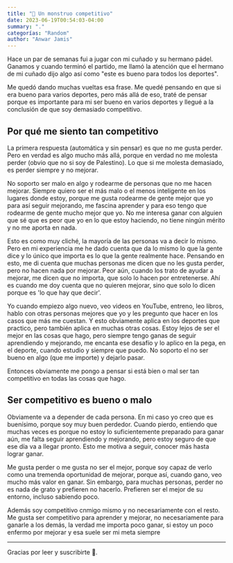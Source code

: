 ```yaml
---
title: "👹 Un monstruo competitivo"
date: 2023-06-19T00:54:03-04:00
summary: "."
categorías: "Random"
author: "Anwar Jamis"
---
```

Hace un par de semanas fui a jugar con mi cuñado y su hermano pádel. Ganamos y cuando terminó el partido, me llamó la atención que el hermano de mi cuñado dijo algo así como "este es bueno para todos los deportes".

Me quedó dando muchas vueltas esa frase. Me quedé pensando en que si era bueno para varios deportes, pero más allá de eso, traté de pensar porque es importante para mi ser bueno en varios deportes y llegué a la conclusión de que soy demasiado competitivo.

## Por qué me siento tan competitivo

La primera respuesta (automática y sin pensar) es que no me gusta perder. Pero en verdad es algo mucho más allá, porque en verdad no me molesta perder (obvio que no si soy de Palestino). Lo que si me molesta demasiado, es perder siempre y no mejorar.

No soporto ser malo en algo y rodearme de personas que no me hacen mejorar. Siempre quiero ser el más malo o el menos inteligente en los lugares donde estoy, porque me gusta rodearme de gente mejor que yo para así seguir mejorando, me fascina aprender y para eso tengo que rodearme de gente mucho mejor que yo. No me interesa ganar con alguien que sé que es peor que yo en lo que estoy haciendo, no tiene ningún mérito y no me aporta en nada.

Esto es como muy cliché, la mayoría de las personas va a decir lo mismo. Pero en mi experiencia me he dado cuenta que da lo mismo lo que la gente dice y lo único que importa es lo que la gente realmente hace. Pensando en esto, me di cuenta que muchas personas me dicen que no les gusta perder, pero no hacen nada por mejorar. Peor aún, cuando los trato de ayudar a mejorar, me dicen que no importa, que solo lo hacen por entretenerse. Ahí es cuando me doy cuenta que no quieren mejorar, sino que solo lo dicen porque es 'lo que hay que decir'.

Yo cuando empiezo algo nuevo, veo videos en YouTube, entreno, leo libros, hablo con otras personas mejores que yo y les pregunto que hacer en los casos que más me cuestan. Y esto obviamente aplica en los deportes que practico, pero también aplica en muchas otras cosas. Estoy lejos de ser el mejor en las cosas que hago, pero siempre tengo ganas de seguir aprendiendo y mejorando, me encanta ese desafío y lo aplico en la pega, en el deporte, cuando estudio y siempre que puedo. No soporto el no ser bueno en algo (que me importe) y dejarlo pasar.

Entonces obviamente me pongo a pensar si está bien o mal ser tan competitivo en todas las cosas que hago.

## Ser competitivo es bueno o malo

Obviamente va a depender de cada persona. En mi caso yo creo que es buenísimo, porque soy muy buen perdedor. Cuando pierdo, entiendo que muchas veces es porque no estoy lo suficientemente preparado para ganar aún, me falta seguir aprendiendo y mejorando, pero estoy seguro de que ese día va a llegar pronto. Esto me motiva a seguir, conocer más hasta lograr ganar.

Me gusta perder o me gusta no ser el mejor, porque soy capaz de verlo como una tremenda oportunidad de mejorar, porque así, cuando gano, veo mucho más valor en ganar. Sin embargo, para muchas personas, perder no es nada de grato y prefieren no hacerlo. Prefieren ser el mejor de su entorno, incluso sabiendo poco.

Además soy competitivo cnmigo mismo y no necesariamente con el resto. Me gusta ser competitivo para aprender y mejorar, no necesariamente para ganarle a los demás, la verdad me importa poco ganar, si estoy un poco enfermo por mejorar y esa suele ser mi meta siempre

---
Gracias por leer y suscribirte 🤍.
